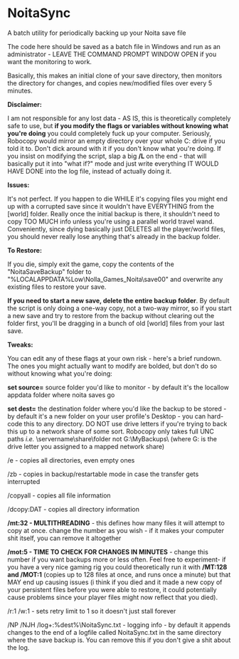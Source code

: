 # NoitaSync
A batch utility for periodically backing up your Noita save file

The code here should be saved as a batch file in Windows and run as an administrator - LEAVE THE COMMAND PROMPT WINDOW OPEN if you want the monitoring to work.

Basically, this makes an initial clone of your save directory, then monitors the directory for changes, and copies new/modified files over every 5 minutes.

**Disclaimer:**

I am not responsible for any lost data - AS IS, this is theoretically completely safe to use, but **if you modify the flags or variables without knowing what you're doing** you could completely fuck up your computer. Seriously, Robocopy would mirror an empty directory over your whole C: drive if you told it to. Don't dick around with it if you don't know what you're doing. If you insist on modifying the script, slap a big **/L** on the end - that will basically put it into "what if?" mode and just write everything IT WOULD HAVE DONE into the log file, instead of actually doing it.

**Issues:**

It's not perfect. If you happen to die WHILE it's copying files you might end up with a corrupted save since it wouldn't have EVERYTHING from the [world] folder.
Really once the initial backup is there, it shouldn't need to copy TOO MUCH info unless you're using a parallel world travel wand.
Conveniently, since dying basically just DELETES all the player/world files, you should never really lose anything that's already in the backup folder.

**To Restore:**

If you die, simply exit the game, copy the contents of the "NoitaSaveBackup" folder to "%LOCALAPPDATA%Low\Nolla_Games_Noita\save00\" and overwrite any existing files to restore your save.

**If you need to start a new save, delete the entire backup folder**. By default the script is only doing a one-way copy, not a two-way mirror, so if you start a new save and try to restore from the backup without clearing out the folder first, you'll be dragging in a bunch of old [world] files from your last save.

**Tweaks:**

You can edit any of these flags at your own risk - here's a brief rundown. The ones you might actually want to modify are bolded, but don't do so without knowing what you're doing:

**set source=** source folder you'd like to monitor - by default it's the locallow appdata folder where noita saves go

**set dest=** the destination folder where you'd like the backup to be stored - by default it's a new folder on your user profile's Desktop - you can hard-code this to any directory. DO NOT use drive letters if you're trying to back this up to a network share of some sort. Robocopy only takes full UNC paths *i.e.* \\servername\share\folder not G:\MyBackups\ (where G: is the drive letter you assigned to a mapped network share)

/e - copies all directories, even empty ones

/zb - copies in backup/restartable mode in case the transfer gets interrupted

/copyall - copies all file information

/dcopy:DAT - copies all directory information

**/mt:32 - MULTITHREADING** - this defines how many files it will attempt to copy at once. change the number as you wish - if it makes your computer shit itself, you can remove it altogether

**/mot:5 - TIME TO CHECK FOR CHANGES IN MINUTES** - change this number if you want backups more or less often. Feel free to experiment- if you have a very nice gaming rig you could theoretically run it with **/MT:128 and /MOT:1** (copies up to 128 files at once, and runs once a minute) but that MAY end up causing issues (i think if you died and it made a new copy of your persistent files before you were able to restore, it could potentially cause problems since your player files might now reflect that you died).

/r:1 /w:1 - sets retry limit to 1 so it doesn't just stall forever

/NP /NJH /log+:%dest%\NoitaSync.txt - logging info - by default it appends changes to the end of a logfile called NoitaSync.txt in the same directory where the save backup is. You can remove this if you don't give a shit about the log.
